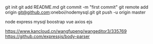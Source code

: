 
git init
git add README.md
git commit -m "first commit"
git remote add origin git@github.com:oneboi/nodemysql.git
git push -u origin master




node
express
mysql
boostrap
vue
axios
ejs



https://www.kancloud.cn/wangfupeng/wangeditor3/335769
 https://github.com/expressjs/body-parser
